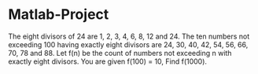 # Matlab-Project
The eight divisors of 24 are 1, 2, 3, 4, 6, 8, 12 and 24. The ten numbers not exceeding 100 having exactly eight divisors are 24, 30, 40, 42, 54, 56, 66, 70, 78 and 88. Let f(n) be the count of numbers not exceeding n with exactly eight divisors. You are given f(100) = 10, Find f(1000).
